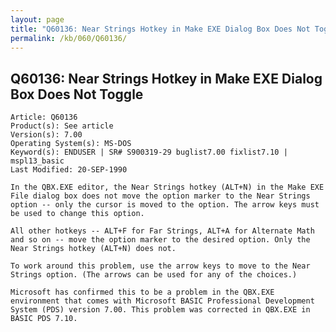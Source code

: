 ```yaml
---
layout: page
title: "Q60136: Near Strings Hotkey in Make EXE Dialog Box Does Not Toggle"
permalink: /kb/060/Q60136/
---
```


## Q60136: Near Strings Hotkey in Make EXE Dialog Box Does Not Toggle

	Article: Q60136
	Product(s): See article
	Version(s): 7.00
	Operating System(s): MS-DOS
	Keyword(s): ENDUSER | SR# S900319-29 buglist7.00 fixlist7.10 | mspl13_basic
	Last Modified: 20-SEP-1990
	
	In the QBX.EXE editor, the Near Strings hotkey (ALT+N) in the Make EXE
	File dialog box does not move the option marker to the Near Strings
	option -- only the cursor is moved to the option. The arrow keys must
	be used to change this option.
	
	All other hotkeys -- ALT+F for Far Strings, ALT+A for Alternate Math
	and so on -- move the option marker to the desired option. Only the
	Near Strings hotkey (ALT+N) does not.
	
	To work around this problem, use the arrow keys to move to the Near
	Strings option. (The arrows can be used for any of the choices.)
	
	Microsoft has confirmed this to be a problem in the QBX.EXE
	environment that comes with Microsoft BASIC Professional Development
	System (PDS) version 7.00. This problem was corrected in QBX.EXE in
	BASIC PDS 7.10.
